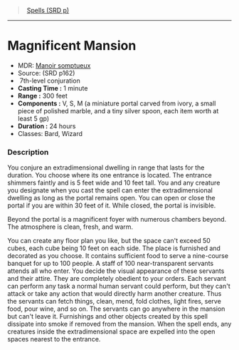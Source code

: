 ﻿---
!SpellItem
Family: SpellVO
Level: 7
Type: conjuration
CastingTime: 1 minute
Range: 300 feet
Components: V, S, M (a miniature portal carved from ivory, a small piece of polished marble, and a tiny silver spoon, each item worth at least 5 gp)
Duration: 24 hours
Classes: Bard, Wizard
Id: spells_vo.md#magnificent-mansion
ParentLink: spells_vo.md#spells-srd-p
Name: Magnificent Mansion
ParentName: Spells (SRD p)
NameLevel: 1
AltName: '[Manoir somptueux](hd_spells_manoir_somptueux.md)'
Source: (SRD p162)
Attributes: {}
---
> [Spells (SRD p)](srd_spells.md)

---

# Magnificent Mansion

- MDR: [Manoir somptueux](hd_spells_manoir_somptueux.md)
- Source: (SRD p162)
-  7th-level conjuration
- **Casting Time :** 1 minute
- **Range :** 300 feet
- **Components :** V, S, M (a miniature portal carved from ivory, a small piece of polished marble, and a tiny silver spoon, each item worth at least 5 gp)
- **Duration :** 24 hours
- Classes: Bard, Wizard

### Description

You conjure an extradimensional dwelling in range that lasts for the duration. You choose where its one entrance is located. The entrance shimmers faintly and is 5 feet wide and 10 feet tall. You and any creature you designate when you cast the spell can enter the extradimensional dwelling as long as the portal remains open. You can open or close the portal if you are within 30 feet of it. While closed, the portal is invisible.

Beyond the portal is a magnificent foyer with numerous chambers beyond. The atmosphere is clean, fresh, and warm.

You can create any floor plan you like, but the space can't exceed 50 cubes, each cube being 10 feet on each side. The place is furnished and decorated as you choose. It contains sufficient food to serve a nine-course banquet for up to 100 people. A staff of 100 near-transparent servants attends all who enter. You decide the visual appearance of these servants and their attire. They are completely obedient to your orders. Each servant can perform any task a normal human servant could perform, but they can't attack or take any action that would directly harm another creature. Thus the servants can fetch things, clean, mend, fold clothes, light fires, serve food, pour wine, and so on. The servants can go anywhere in the mansion but can't leave it. Furnishings and other objects created by this spell dissipate into smoke if removed from the mansion. When the spell ends, any creatures inside the extradimensional space are expelled into the open spaces nearest to the entrance.


